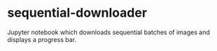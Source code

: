 # sequential-downloader
Jupyter notebook which downloads sequential batches of images and displays a progress bar.
